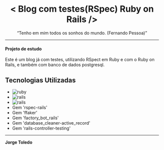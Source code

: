 <h1 align="center"> < Blog com testes(RSpec) Ruby on Rails /> </h1>

<p align="center">“Tenho em mim todos os sonhos do mundo. (Fernando Pessoa)”</blockquote></p>

------------

<h4> Projeto de estudo</h4>
<p>Este é um blog já com testes, utilizando RSpect em Ruby e com o Ruby on Rails, e também com banco de dados postgresql.
</p>

## Tecnologias Utilizadas
- ![ruby](https://img.shields.io/badge/Ruby-2.7.0-red.svg)
- ![rails](https://img.shields.io/badge/Rails-6.0.3-red.svg)
- ![rails](https://img.shields.io/badge/Postgsql-9.5.0-blue.svg)
- Gem 'rspec-rails'
- Gem 'ffaker'
- Gem 'factory_bot_rails'
- Gem 'database_cleaner-active_record'
- Gem 'rails-controller-testing'

------------
**Jorge Toledo**